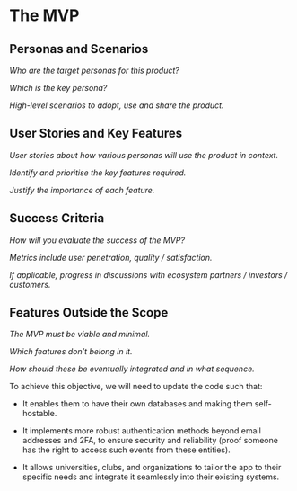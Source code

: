 # The MVP

## Personas and Scenarios

*Who are the target personas for this product?*

*Which is the key persona?*

*High-level scenarios to adopt, use and share the product.*

## User Stories and Key Features

*User stories about how various personas will use the product in context.*

*Identify and prioritise the key features required.*

*Justify the importance of each feature.*

## Success Criteria

*How will you evaluate the success of the MVP?*

*Metrics include user penetration, quality / satisfaction.*

*If applicable, progress in discussions with ecosystem partners / investors / customers.*

## Features Outside the Scope

*The MVP must be viable and minimal.*

*Which features don’t belong in it.*

*How should these be eventually integrated and in what sequence.*


 To achieve this objective, we will need to update the code such that:

 -  It enables them to have their own databases and making them self-hostable. 

 -  It implements more robust authentication methods beyond email addresses and 2FA, to ensure security and reliability (proof someone has the right to access such events from these entities).

 - It allows universities, clubs, and organizations to tailor the app to their specific needs and integrate it seamlessly into their existing systems.


